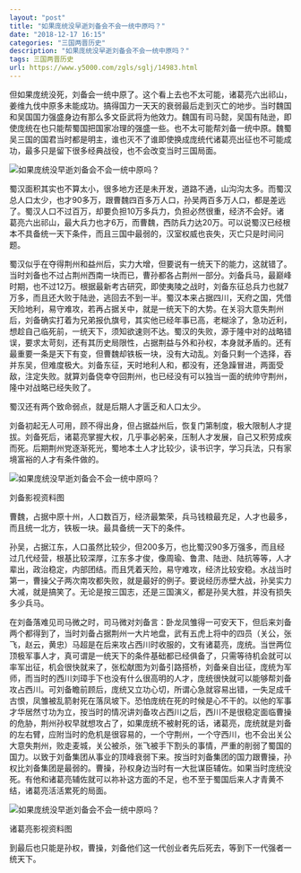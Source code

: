 ```yaml
---
layout: "post"
title: "如果庞统没早逝刘备会不会一统中原吗？"
date: "2018-12-17 16:15"
categories: "三国两晋历史"
description: "如果庞统没早逝刘备会不会一统中原吗？"
tags: 三国两晋历史
url: https://www.y5000.com/zgls/sglj/14983.html
---
```






但如果庞统没死，刘备会一统中原了。这个看上去也不太可能，诸葛亮六出祁山，姜维九伐中原多未能成功。搞得国力一天天的衰弱最后走到灭亡的地步。当时魏国和吴国国力强盛身边有那么多文臣武将为他效力。魏国有司马懿，吴国有陆逊，即使庞统在也只能帮蜀国把国家冶理的强盛一些。也不太可能帮刘备一统中原。魏蜀吴三国的国君当时都是明主，谁也灭不了谁即使换成庞统代诸葛亮出征也不可能成功，最多只是留下很多经典战役，也不会改变当时三国局面。

![如果庞统没早逝刘备会不会一统中原吗？](/uploads/allimg/170224/6-1F2241510121S.JPG)

蜀汉面积其实也不算太小，很多地方还是未开发，道路不通，山沟沟太多。而蜀汉总人口太少，也才90多万，跟曹魏四百多万人口，孙吴两百多万人口，都是差远了。蜀汉人口不过百万，却要负担10万多兵力，负担必然很重，经济不会好。诸葛亮六出祁山，最大兵力也才6万，而曹魏，西防兵力达20万。可以说蜀汉已经根本不具备统一天下条件，而且三国中最弱的，汉室权威也丧失，灭亡只是时间问题。

蜀汉似乎在夺得荆州和益州后，实力大增，但要说有一统天下的能力，这就错了。当时刘备也不过占荆州西南一块而已，曹孙都各占荆州一部分。刘备兵马，最巅峰时期，也不过12万。根据最新考古研究，即使夷陵之战时，刘备东征总兵力也就7万多，而且还大败于陆逊，逃回去不到一半。蜀汉本来占据四川，天府之国，凭借天险地利，易守难攻，若再占据关中，就是一统天下的大势。在关羽大意失荆州后，刘备确实打着为兄弟报仇旗号，其实他已经年事已高，老糊涂了，急功近利，想趁自己临死前，一统天下，须知欲速则不达。蜀汉的失败，源于隆中对的战略错误，要求太苛刻，还有其历史局限性，占据荆益与外和孙权，本身就矛盾的。还有最重要一条是天下有变，但曹魏却铁板一块，没有大动乱。刘备只剩一个选择，吞并东吴，但难度极大。刘备东征，天时地利人和，都没有，还急躁冒进，两面受敌，注定失败。就算刘备侥幸夺回荆州，也已经没有可以独当一面的统帅守荆州，隆中对战略已经失败了。

蜀汉还有两个致命弱点，就是后期人才匮乏和人口太少。

刘备初起无人可用，顾不得出身，但占据益州后，恢复门第制度，极大限制人才提拔。刘备死后，诸葛亮掌握大权，几乎事必躬亲，压制人才发展，自己又积劳成疾而死。后期荆州党逐渐死光，蜀地本土人才比较少，读书识字，学习兵法，只有家境富裕的人才有条件做的。

![如果庞统没早逝刘备会不会一统中原吗？](/uploads/allimg/170224/6-1F224151143524.JPG)

刘备影视资料图

曹魏，占据中原十州，人口数百万，经济最繁荣，兵马钱粮最充足，人才也最多，而且统一北方，铁板一块。最具备统一天下的条件。

孙吴，占据江东，人口虽然比较少，但200多万，也比蜀汉90多万强多，而且经过几代经营，根基比较深厚，江东多才俊，像周瑜、鲁肃、陆逊、陆抗等等，人才辈出，政治稳定，内部团结。而且凭着天险，易守难攻，经济比较安稳。水战当时第一，曹操父子两次南攻都失败，就是最好的例子。要说经历赤壁大战，孙吴实力大减，就是搞笑了。无论是按三国志，还是三国演义，都是孙吴大胜，并没有损失多少兵马。

在刘备落难见司马微之时，司马微对刘备言：卧龙凤雏得一可安天下，但后来刘备两个都得到了，当时刘备占据荆州一大片地盘，武有五虎上将中的四员（关公，张飞，赵云，黄忠）马超是在后来攻占西川时收服的，文有诸葛亮，庞统。当世两位顶极军事人才，真可谓是一统天下的条件基础都已经俱备了，只需等待机会就可以率军出征，机会很快就来了，张松献图为刘备引路搭桥，刘备亲自出征，庞统为军师，而当时的西川刘璋手下也没有什么很高明的人才，庞统很快就可以能够帮刘备攻占西川。可刘备瞻前顾后，庞统又立功心切，所谓心急就容易出错，一失足成千古恨，凤雏被乱箭射死在落凤坡下。恐怕庞统在死的时候是心不干的。以他的军事才华居然寸功为立，按当时的情况讲刘备攻占西川之后，西川不是很稳定面临曹操的危胁，荆州孙权早就想攻占了，如果庞统不被射死的话，诸葛亮，庞统就是刘备的左右臂，应附当时的危机是很容易的，一个守荆州，一个守西川，也不会出关公大意失荆州，败走麦城，关公被杀，张飞被手下割头的事情，严重的削弱了蜀国的国力。以致于刘备集团从事业的顶峰衰弱下来。按当时刘备集团的国力跟曹操，孙权比刘备集团是最弱的。曹操，孙权身边当时有一大批谋臣辅佐。如果当时庞统没死。有他和诸葛亮辅佐就可以祢补这方面的不足，也不至于蜀国后来人才青黄不结，诸葛亮活活累死的局面。

![如果庞统没早逝刘备会不会一统中原吗？](/uploads/allimg/170224/6-1F2241512132H.JPG)

诸葛亮影视资料图

到最后也只能是孙权，曹操，刘备他们这一代创业者先后死去，等到下一代强者一统天下。
